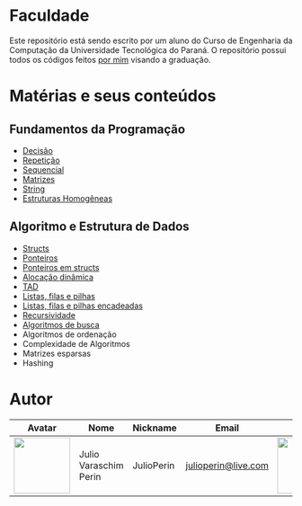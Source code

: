 # Faculdade

Este repositório está sendo escrito por um aluno do Curso de Engenharia da Computação da Universidade Tecnológica do Paraná. O repositório possui todos os códigos feitos [por mim](#Autor) visando a graduação.

# Matérias e seus conteúdos


## Fundamentos da Programação
- [Decisão](Faculdade/Fundamentos/Decisão) <br />
- [Repetição](Faculdade/Fundamentos/Repetição)  <br />
- [Sequencial](Faculdade/Fundamentos/Sequencial) <br />
- [Matrizes](Faculdade/Fundamentos/Matrizes) <br />
- [String](Faculdade/Fundamentos/String) <br />
- [Estruturas Homogêneas](Faculdade/Fundamentos/Homogeneas)

## Algoritmo e Estrutura de Dados
- [Structs](Faculdade/Algoritmo/Struct) <br />
- [Ponteiros](Faculdade/Algoritmo/Ponteiros) <br />
- [Ponteiros em structs](Faculdade/Algoritmo/PemStructs) <br />
- [Alocação dinâmica](Faculdade/Algoritmo/AlocaçãoDinâmica) <br />
- [TAD](Faculdade/Algoritmo/TAD) <br />
- [Listas, filas e pilhas](Faculdade/Algoritmo/LPF) <br />
- [Listas, filas e pilhas encadeadas](Faculdade/Algoritmo/LPFE) <br />
- [Recursividade](Faculdade/Algoritmo/Recursão) <br />
- [Algoritmos de busca](Faculdade/Algoritmo/) <br />
- Algoritmos de ordenação <br />
- Complexidade de Algoritmos <br />
- Matrizes esparsas <br />
- Hashing <br />

# Autor

| Avatar | Nome | Nickname | Email | Curso |
| ------ | ---- | -------- | ----- | ----- |
| <img src="https://avatars.githubusercontent.com/u/79281445?s=400&u=f3fb6e79e0b4b925131b8392ae474689e10e2db9&v=4" width = 100>  | Julio Varaschim Perin| JulioPerin | [julioperin@live.com](mailto:julioperin@live.com) | <img src="https://scontent.ffbe4-1.fna.fbcdn.net/v/t1.18169-9/26815436_1289040704575897_8189339329171700227_n.png?_nc_cat=102&ccb=1-5&_nc_sid=730e14&_nc_eui2=AeEwaAA-_9OwnyMn0ok5bGLZnjRgm2dlTWueNGCbZ2VNa8X1EiCP8jb19XKVAjpmZ2pcZXgEU3bEO85qTC778GAM&_nc_ohc=TbCDlLYtBb0AX95sNjT&_nc_ht=scontent.ffbe4-1.fna&oh=9ebd473c5b7de2d2847e9adbd5506761&oe=61A98F6D" width = 100> |
